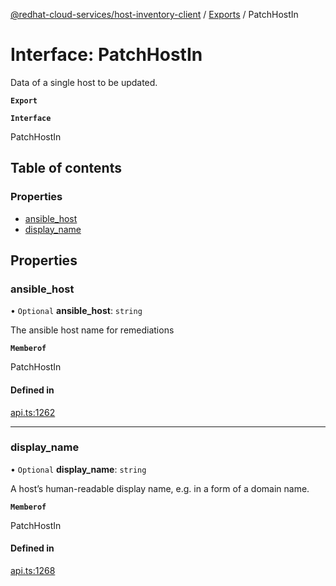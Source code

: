 [@redhat-cloud-services/host-inventory-client](../README.md) / [Exports](../modules.md) / PatchHostIn

# Interface: PatchHostIn

Data of a single host to be updated.

**`Export`**

**`Interface`**

PatchHostIn

## Table of contents

### Properties

- [ansible\_host](PatchHostIn.md#ansible_host)
- [display\_name](PatchHostIn.md#display_name)

## Properties

### ansible\_host

• `Optional` **ansible\_host**: `string`

The ansible host name for remediations

**`Memberof`**

PatchHostIn

#### Defined in

[api.ts:1262](https://github.com/RedHatInsights/javascript-clients/blob/master/packages/host-inventory/api.ts#L1262)

___

### display\_name

• `Optional` **display\_name**: `string`

A host’s human-readable display name, e.g. in a form of a domain name.

**`Memberof`**

PatchHostIn

#### Defined in

[api.ts:1268](https://github.com/RedHatInsights/javascript-clients/blob/master/packages/host-inventory/api.ts#L1268)
